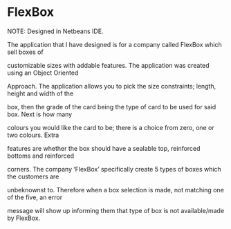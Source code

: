 # FlexBox

NOTE: Designed in Netbeans IDE.

The  application  that  I  have  designed  is  for  a  company  called  FlexBox  which  sell  boxes  of 

customizable sizes with addable features. The application was created using an Object Oriented 

Approach. The application allows you to pick the size constraints; length, height and width of the 

box, then the grade of the card being the type of card to be used for said box. Next is how many 

colours  you would like the  card to be; there is a  choice from  zero, one or two  colours. Extra 

features  are  whether  the  box  should  have  a  sealable  top,  reinforced  bottoms  and reinforced 

corners. The company ‘FlexBox’ specifically create 5 types of boxes which the customers are 

unbeknownst to. Therefore when a box selection is made, not matching one of the five, an error 

message will show up informing them that type of box is not available/made by FlexBox.
